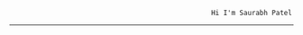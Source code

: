                                                       Hi I'm Saurabh Patel
---------------------------------------------------------------------------------------------------------------------------------
